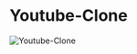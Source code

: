 # Youtube-Clone


![Youtube-Clone](https://user-images.githubusercontent.com/63143025/152610308-c4e815c3-02a9-458b-9a14-f0e3f34bfd35.png)
